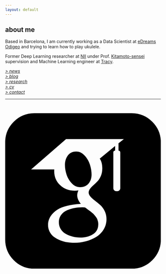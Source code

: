 ```yaml
---
layout: default
---
```


## about me

Based in Barcelona, I am currently working as a Data Scientist at [eDreams Odigeo](https://www.edreamsodigeo.com/) and trying to learn how to play ukulele.

Former Deep Learning researcher at [NII](www.nii.ac.jp/en/) under Prof. [Kitamoto-sensei](http://www.nii.ac.jp/en/faculty/digital_content/kitamoto_asanobu/) supervision and Machine Learning engineer at [Tracy](https://www.linkedin.com/company/tracy). 

[*> news*](news.md) <br/>
[*> blog*](https://medium.com/@lucasrg) <br/>
[*> research*](research.md) <br/>
[*> cv*](cv.md) <br/>
[*> contact*](contact.md)

<hr>
<a href="http://linkedin.com/in/lucasrodes"><i class='fa fa-linkedin'></i></a>
&nbsp;
<a href="http://twitter.com/lucasrodesg"><i class='fa fa-twitter'></i></a>
&nbsp;
<a href="http://github.com/lucasrodes"><i class='fa fa-github'></i></a>
&nbsp;
<a href="https://scholar.google.es/citations?user=5KPcE6QAAAAJ&hl=en"><i class='fa fa-github'></i></a>

<svg height="1755" width="1755" viewBox="0 0 1755 1755" xmlns="http://www.w3.org/2000/svg"><path transform="translate(0 1610) scale(1 -1)" d="M896.76 1130.189c-27.618 30.838-59.618 46.19-95.802 46.19-40.952 0-72.382-14.738-94.288-44.15-21.906-29.322-32.864-64.848-32.864-106.584 0-35.548 5.998-71.738 18-108.64 11.958-36.886 31.524-69.814 58.954-98.838 27.334-29.096 59.144-43.616 95.284-43.616 40.288 0 71.76 13.502 94.332 40.492 22.476 26.954 33.756 60.98 33.756 101.962 0 34.904-5.954 71.454-17.906 109.664-11.894 38.262-31.752 72.784-59.466 103.52zM1658.858 1512.573c-64.358 64.424-141.86 96.57-232.572 96.57h-1097.142c-90.712 0-168.14-32.146-232.572-96.57-64.424-64.286-96.57-141.86-96.57-232.572v-1097.142c0-90.712 32.146-168.288 96.57-232.712 64.432-64.146 142-96.432 232.572-96.432h1097.142c90.712 0 168.214 32.286 232.572 96.57 64.432 64.432 96.644 141.86 96.644 232.572v1097.142c0 90.712-32.22 168.288-96.644 232.572zM1297.81 1154.159v-392.126c0-18.154-14.856-33.016-33.016-33.016h-12.156c-18.162 0-33.016 14.856-33.016 33.016v392.126c0 16.12-2.34 29.578 20.188 32.41v52.172l-173.43-142.24c2.004-3.716 3.906-6.092 5.712-9.208 15.242-26.976 23.004-60.526 23.004-101.53 0-31.43-5.238-59.662-15.858-84.598-10.57-24.928-23.428-45.29-38.43-60.972-15.002-15.74-30.048-30.128-45.092-43.074-15.046-12.976-27.904-26.506-38.436-40.55-10.614-14-15.894-28.474-15.894-43.476 0-15.024 6.854-30.288 20.524-45.67 13.62-15.426 30.376-30.376 50.19-45.144 19.85-14.666 39.658-30.946 59.472-48.662 19.858-17.694 36.52-40.456 50.14-68.096 13.722-27.744 20.568-58.288 20.568-91.86 0-44.288-11.294-84.282-33.806-119.882-22.58-35.446-51.998-63.73-88.144-84.472-36.242-20.882-75-36.6-116.334-47.214-41.42-10.518-82.52-15.806-123.568-15.806-25.908 0-52.048 1.996-78.336 6.1-26.382 4.096-52.81 11.33-79.426 21.526-26.668 10.262-50.286 22.864-70.758 37.998-20.524 14.98-37.046 34.312-49.716 57.856-12.668 23.552-18.958 50.022-18.958 79.426 0 34.882 9.714 67.24 29.192 97.404 19.478 29.944 45.282 54.952 77.378 74.76 55.998 34.838 143.858 56.364 263.432 64.498-27.334 34.172-41.048 66.334-41.048 96.432 0 17.122 4.476 35.474 13.334 55.288-14.284-1.996-28.994-3.124-44.002-3.124-64.234 0-118.476 20.882-162.524 62.932-44.046 41.976-66.048 94.522-66.048 158.048 0 6.642 0.19 12.492 0.672 18.974h-261.046l393.618 342.17h651.856l-60.24-47.024v-82.996c22.368-2.874 20.004-16.318 20.004-32.394zM900.382 544.929c-7.52 1.36-18.088 2.122-31.708 2.122-29.382 0-58.288-2.596-86.666-7.782-28.38-5.046-56.378-13.568-83.998-25.592-27.722-11.952-50.096-29.528-67.146-52.766-17.144-23.208-25.666-50.542-25.666-81.994 0-29.974 7.52-56.714 22.572-80.004 15.002-23.142 34.808-41.26 59.428-54.236 24.62-12.998 50.432-22.814 77.378-29.264 26.998-6.408 54.476-9.736 82.476-9.736 55.376 0 103.050 12.47 143.046 37.406 39.906 24.928 59.904 63.422 59.904 115.382 0 10.928-1.522 21.686-4.528 32.19-3.138 10.62-6.24 19.712-9.282 27.26-3.050 7.41-8.858 16.332-17.43 26.616-8.522 10.314-15.046 17.934-19.434 23.004-4.476 5.238-12.852 12.712-25.19 22.594-12.236 9.926-20.048 16.114-23.522 18.402-3.43 2.406-12.332 8.908-26.668 19.456-14.328 10.634-22.184 16.274-23.566 16.94z" /></svg>


